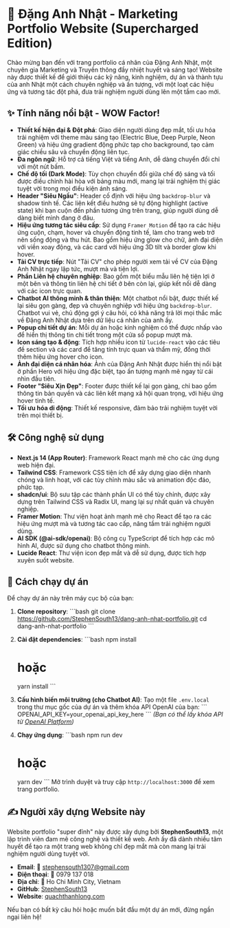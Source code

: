 # 🚀 Đặng Anh Nhật - Marketing Portfolio Website (Supercharged Edition)

Chào mừng bạn đến với trang portfolio cá nhân của Đặng Anh Nhật, một chuyên gia Marketing và Truyền thông đầy nhiệt huyết và sáng tạo! Website này được thiết kế để giới thiệu các kỹ năng, kinh nghiệm, dự án và thành tựu của anh Nhật một cách chuyên nghiệp và ấn tượng, với một loạt các hiệu ứng và tương tác đột phá, đưa trải nghiệm người dùng lên một tầm cao mới.

## ✨ Tính năng nổi bật - WOW Factor!

*   **Thiết kế hiện đại & Đột phá**: Giao diện người dùng đẹp mắt, tối ưu hóa trải nghiệm với theme màu sáng tạo (Electric Blue, Deep Purple, Neon Green) và hiệu ứng gradient động phức tạp cho background, tạo cảm giác chiều sâu và chuyển động liên tục.
*   **Đa ngôn ngữ**: Hỗ trợ cả tiếng Việt và tiếng Anh, dễ dàng chuyển đổi chỉ với một nút bấm.
*   **Chế độ tối (Dark Mode)**: Tùy chọn chuyển đổi giữa chế độ sáng và tối được điều chỉnh hài hòa với bảng màu mới, mang lại trải nghiệm thị giác tuyệt vời trong mọi điều kiện ánh sáng.
*   **Header "Siêu Ngầu"**: Header cố định với hiệu ứng `backdrop-blur` và shadow tinh tế. Các liên kết điều hướng sẽ tự động highlight (active state) khi bạn cuộn đến phần tương ứng trên trang, giúp người dùng dễ dàng biết mình đang ở đâu.
*   **Hiệu ứng tương tác siêu cấp**: Sử dụng `Framer Motion` để tạo ra các hiệu ứng cuộn, chạm, hover và chuyển động tinh tế, làm cho trang web trở nên sống động và thu hút. Bao gồm hiệu ứng glow cho chữ, ảnh đại diện với viền xoay động, và các card với hiệu ứng 3D tilt và border glow khi hover.
*   **Tải CV trực tiếp**: Nút "Tải CV" cho phép người xem tải về CV của Đặng Anh Nhật ngay lập tức, mượt mà và tiện lợi.
*   **Phần Liên hệ chuyên nghiệp**: Bao gồm một biểu mẫu liên hệ tiện lợi ở một bên và thông tin liên hệ chi tiết ở bên còn lại, giúp kết nối dễ dàng với các icon trực quan.
*   **Chatbot AI thông minh & thân thiện**: Một chatbot nổi bật, được thiết kế lại siêu gọn gàng, đẹp và chuyên nghiệp với hiệu ứng `backdrop-blur`. Chatbot vui vẻ, chủ động gợi ý câu hỏi, có khả năng trả lời mọi thắc mắc về Đặng Anh Nhật dựa trên dữ liệu cá nhân của anh ấy.
*   **Popup chi tiết dự án**: Mỗi dự án hoặc kinh nghiệm có thể được nhấp vào để hiển thị thông tin chi tiết trong một cửa sổ popup mượt mà.
*   **Icon sáng tạo & động**: Tích hợp nhiều icon từ `lucide-react` vào các tiêu đề section và các card để tăng tính trực quan và thẩm mỹ, đồng thời thêm hiệu ứng hover cho icon.
*   **Ảnh đại diện cá nhân hóa**: Ảnh của Đặng Anh Nhật được hiển thị nổi bật ở phần Hero với hiệu ứng đặc biệt, tạo ấn tượng mạnh mẽ ngay từ cái nhìn đầu tiên.
*   **Footer "Siêu Xịn Đẹp"**: Footer được thiết kế lại gọn gàng, chỉ bao gồm thông tin bản quyền và các liên kết mạng xã hội quan trọng, với hiệu ứng hover tinh tế.
*   **Tối ưu hóa di động**: Thiết kế responsive, đảm bảo trải nghiệm tuyệt vời trên mọi thiết bị.

## 🛠️ Công nghệ sử dụng

*   **Next.js 14 (App Router)**: Framework React mạnh mẽ cho các ứng dụng web hiện đại.
*   **Tailwind CSS**: Framework CSS tiện ích để xây dựng giao diện nhanh chóng và linh hoạt, với các tùy chỉnh màu sắc và animation độc đáo, phức tạp.
*   **shadcn/ui**: Bộ sưu tập các thành phần UI có thể tùy chỉnh, được xây dựng trên Tailwind CSS và Radix UI, mang lại sự nhất quán và chuyên nghiệp.
*   **Framer Motion**: Thư viện hoạt ảnh mạnh mẽ cho React để tạo ra các hiệu ứng mượt mà và tương tác cao cấp, nâng tầm trải nghiệm người dùng.
*   **AI SDK (@ai-sdk/openai)**: Bộ công cụ TypeScript để tích hợp các mô hình AI, được sử dụng cho chatbot thông minh.
*   **Lucide React**: Thư viện icon đẹp mắt và dễ sử dụng, được tích hợp xuyên suốt website.

## 🚀 Cách chạy dự án

Để chạy dự án này trên máy cục bộ của bạn:

1.  **Clone repository**:
    \`\`\`bash
    git clone https://github.com/StephenSouth13/dang-anh-nhat-portfolio.git
    cd dang-anh-nhat-portfolio
    \`\`\`
   

2.  **Cài đặt dependencies**:
    \`\`\`bash
    npm install
    # hoặc
    yarn install
    \`\`\`

3.  **Cấu hình biến môi trường (cho Chatbot AI)**:
    Tạo một file `.env.local` trong thư mục gốc của dự án và thêm khóa API OpenAI của bạn:
    \`\`\`
    OPENAI_API_KEY=your_openai_api_key_here
    \`\`\`
    *(Bạn có thể lấy khóa API từ [OpenAI Platform](https://platform.openai.com/))*

4.  **Chạy ứng dụng**:
    \`\`\`bash
    npm run dev
    # hoặc
    yarn dev
    \`\`\`
    Mở trình duyệt và truy cập `http://localhost:3000` để xem trang portfolio.

## ✍️ Người xây dựng Website này

Website portfolio "super đỉnh" này được xây dựng bởi **StephenSouth13**, một lập trình viên đam mê công nghệ và thiết kế web. Anh ấy đã dành nhiều tâm huyết để tạo ra một trang web không chỉ đẹp mắt mà còn mang lại trải nghiệm người dùng tuyệt vời.

*   **Email**: 📧 stephensouth1307@gmail.com
*   **Điện thoại**: 📱 0979 137 018
*   **Địa chỉ**: 📍 Ho Chi Minh City, Vietnam
*   **GitHub**: [StephenSouth13](https://github.com/StephenSouth13)
*   **Website**: [quachthanhlong.com](https://quachthanhlong.com)

Nếu bạn có bất kỳ câu hỏi hoặc muốn bắt đầu một dự án mới, đừng ngần ngại liên hệ!
